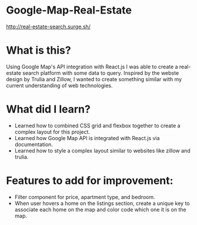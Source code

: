 # Google-Map-Real-Estate

http://real-estate-search.surge.sh/

# What is this?

Using Google Map's API integration with React.js I was able to create a real-estate search platform with some data to query. Inspired by the webste design by Trulia and Zillow, I wanted to create something similar with my current understanding of web technologies. 


# What did I learn?
- Learned how to combined CSS grid and flexbox together to create a complex layout for this project.
- Learned how Google Map API is integrated with React.js via documentation.
- Learned how to style a complex layout similar to websites like zillow and trulia.

# Features to add for improvement:

  - Filter component for price, apartment type, and bedroom.
  - When user hovers a home on the listings section, create a unique key to associate each home on the map and color code which one it is on the map.

